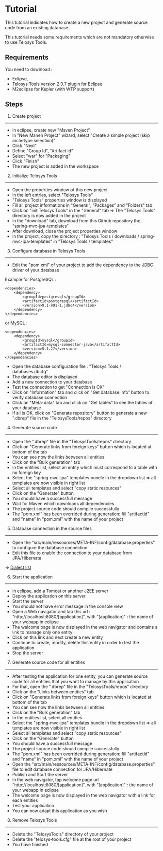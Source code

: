 Tutorial
========

This tutorial indicates how to create a new project and generate source code from an existing database.

This tutorial needs some requirements which are not mandatory otherwise to use Telosys Tools.

Requirements
---

You need to download :
- Eclipse, 
- Telosys Tools version 2.0.7 plugin for Eclipse
- M2eclipse for Kepler (with WTP support)

Steps
---

1. Create project
---

- In eclipse, create new "Maven Project"
- In "New Manen Project" wizard, select "Create a simple project (skip archetype selection)"
- Click "Next"
- Define "Group Id", "Artifact Id"
- Select "war" for "Packaging"
- Click "Finish"
- The new project is added in the workspace

2. Initialize Telosys Tools
---
- Open the properties window of this new project
- In the left entries, select "Telosys Tools"
- "Telosys Tools" properties window is displayed
- Fill all project informations in "General", "Packages" and "Folders" tab
- Click on "init Telosys Tools" in the "General" tab => The "Telosys Tools" directory is now added in the project
- In the "download" tab, download from this Github repository the "spring-mvc-jpa-templates"
- After download, close the project properties window
- In the project, copy the directory : "Telosys Tools / downloads / spring-mvc-jpa-templates" in "Telosys Tools / templates"

3. Configure database in Telosys Tools
---

- Edit the "pom.xml" of your project to add the dependency to the JDBC driver of your database

Example for PostgreSQL :

	<dependencies>
    	<dependency>
            <groupId>postgresql</groupId>
            <artifactId>postgresql</artifactId>
            <version>9.1-901-1.jdbc4</version>
        </dependency>
    </dependencies>
    
or MySQL :

	<dependencies>
    	<dependency>
			<groupId>mysql</groupId>
			<artifactId>mysql-connector-java</artifactId>
			<version>5.1.27</version>
		</dependency>
	</dependencies>

- Open the database configuration file : "Telosys Tools / databases.dbcfg"
- The database editor is displayed
- Add a new connection to your database
- Test the connection to get "Connection is OK"
- Click on "Information" tab and click on "Get database info" button to verify database connection
- Click on "Meta-data" tab and click on "Get tables" to see the tables of your database
- If all is OK, click on "Generate repository" button to generate a new ".dbrep" file in the "TelosysTools/repos" directory 

4. Generate source code
---

- Open the ".dbrep" file in the "TelosysTools/repos" directory
- Click on "Generate links from foreign keys" button which is located at bottom of the tab
- You can see now the links between all entities
- Click on the "Bulk generation" tab
- In the entities list, select an entity which must correspond to a table with no foreign key
- Select the "spring-mvc-jpa" templates bundle in the dropdown list => all templates are now visible in right list
- Select all templates and select "copy static resources"
- Click on the "Generate" button
- You should have a successfull message
- Wait for Maven which downloads all dependencies
- The project source code should compile successfully
- The "pom.xml" has been overrided during generation: fill "artifactId" and "name" in "pom.xml" with the name of your project

5. Database connection in the source files
---

- Open the "src/main/ressources/META-INF/config/database.properties" to configure the database connection
- Edit this file to enable the connection to your database from JPA/Hibernate

=> [Dialect list](http://www.javabeat.net/list-of-hibernate-sql-dialects/#)

6. Start the application
---

- In eclipse, add a Tomcat or another J2EE server
- Deploy the application on this server
- Start the server
- You should not have error message in the console view
- Open a Web navigator and tap this url : "http://localhost:8080/[application]", with "[application]" : the name of your webapp in eclipse
- The welcome page is now displayed in the web navigator and contains a link to manage only one entity
- Click on this link and next create a new entity
- Continue to create, modify, delete this entity in order to test the application
- Stop the server

7. Generate source code for all entities
---

- After testing the application for one entity, you can generate source code for all entities that you want to manage by this application
- For that, open the ".dbrep" file in the "TelosysTools/repos" directory
- Click on the "Links between entities" tab
- Click on "Generate links from foreign keys" button which is located at bottom of the tab
- You can see now the links between all entities
- Click on the "Bulk generation" tab
- In the entities list, select all entities
- Select the "spring-mvc-jpa" templates bundle in the dropdown list => all templates are now visible in right list
- Select all templates and select "copy static resources"
- Click on the "Generate" button
- You should have a successfull message
- The project source code should compile successfully
- The "pom.xml" has been overrided during generation: fill "artifactId" and "name" in "pom.xml" with the name of your project
- Open the "src/main/ressources/META-INF/config/database.properties" file to edit database connection for JPA/Hibernate
- Publish and Start the server
- In the web navigator, tap welcome page url "http://localhost:8080/[application]", with "[application]" : the name of your webapp in eclipse
- The welcome page is now displayed in the web navigator with a link for each entities
- Test your application
- You can now adapt this application as you wish

8. Remove Telosys Tools
---

- Delete the "TelosysTools" directory of your project
- Delete the "telosys-tools.cfg" file at the root of your project
- You have finished

